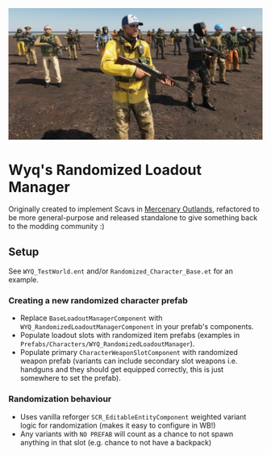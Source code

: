 ![Wyq's Randomized Loadout Manager](preview.png "Wyq's Randomized Loadout Manager")

# Wyq's Randomized Loadout Manager

Originally created to implement Scavs in [Mercenary Outlands](https://reforger.armaplatform.com/workshop/64C4F3E0169E5739-MercenaryOutlands), refactored to be more general-purpose and released standalone to give something back to the modding community :)

## Setup
See `WYQ_TestWorld.ent` and/or `Randomized_Character_Base.et` for an example.

### Creating a new randomized character prefab

 - Replace `BaseLoadoutManagerComponent` with `WYQ_RandomizedLoadoutManagerComponent` in your prefab's components.
 - Populate loadout slots with randomized item prefabs (examples in `Prefabs/Characters/WYQ_RandomizedLoadoutManager`).
 - Populate primary `CharacterWeaponSlotComponent` with randomized weapon prefab (variants can include secondary slot weapons i.e. handguns and they should get equipped correctly, this is just somewhere to set the prefab).

### Randomization behaviour

 - Uses vanilla reforger `SCR_EditableEntityComponent` weighted variant logic for randomization (makes it easy to configure in WB!)
 - Any variants with `NO PREFAB` will count as a chance to not spawn anything in that slot (e.g. chance to not have a backpack)